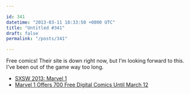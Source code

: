 ```yaml
---

id: 341
datetime: "2013-03-11 18:33:50 +0000 UTC"
title: "Untitled #341"
draft: false
permalink: "/posts/341"

---
```


Free comics! Their site is down right now, but I'm looking forward to this. I've been out of the game way too long. 

 
 * [SXSW 2013: Marvel 1](http://marvel.com/news/story/20260/sxsw_2013_marvel_1)
 * [Marvel 1 Offers 700 Free Digital Comics Until March 12](http://www.wired.com/geekmom/2013/03/marvel-1/)



